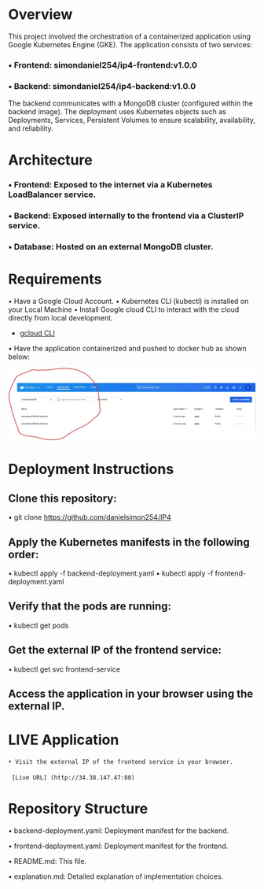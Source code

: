 # Overview
This project involved the orchestration of a containerized application using Google Kubernetes Engine (GKE).
The application consists of two services:

### • Frontend: simondaniel254/ip4-frontend:v1.0.0

### • Backend: simondaniel254/ip4-backend:v1.0.0

The backend communicates with a MongoDB cluster (configured within the backend image). The deployment uses Kubernetes objects such as Deployments, Services, Persistent Volumes to ensure scalability, availability, and reliability.

# Architecture

### • Frontend: Exposed to the internet via a Kubernetes LoadBalancer service.

### • Backend: Exposed internally to the frontend via a ClusterIP service.

### • Database: Hosted on an external MongoDB cluster.

# Requirements
• Have a Google Cloud Account.
• Kubernetes CLI (kubectl) is installed on your Local Machine
• Install Google cloud CLI to interact with the cloud directly from local development.
- [gcloud CLI](https://cloud.google.com/sdk/docs/install#deb) 

• Have the application containerized and pushed to docker hub as shown below:

![Alt text](image.jpeg)


# Deployment Instructions

## Clone this repository:

• git clone https://github.com/danielsimon254/IP4


## Apply the Kubernetes manifests in the following order:

• kubectl apply -f backend-deployment.yaml
• kubectl apply -f frontend-deployment.yaml

## Verify that the pods are running:

• kubectl get pods

## Get the external IP of the frontend service:

• kubectl get svc frontend-service

## Access the application in your browser using the external IP.

# LIVE Application
    • Visit the external IP of the frontend service in your browser.
    
     [Live URL] (http://34.38.147.47:80)

# Repository Structure

• backend-deployment.yaml: Deployment manifest for the backend.

• frontend-deployment.yaml: Deployment manifest for the frontend.

• README.md: This file.

• explanation.md: Detailed explanation of implementation choices.
